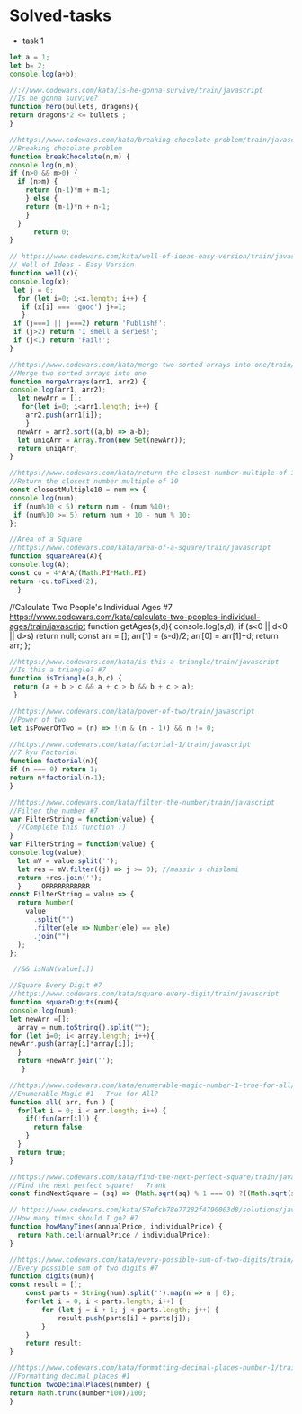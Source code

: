# Solved-tasks
* task 1
```javascript
let a = 1;
let b= 2;
console.log(a+b);
```
```javascript
//://www.codewars.com/kata/is-he-gonna-survive/train/javascript
//Is he gonna survive?
function hero(bullets, dragons){
return dragons*2 <= bullets ;
}
```
```javascript
//https://www.codewars.com/kata/breaking-chocolate-problem/train/javascript
//Breaking chocolate problem
function breakChocolate(n,m) {
console.log(n,m);
if (n>0 && m>0) {
  if (n>m) {
    return (n-1)*m + m-1;
    } else {
    return (m-1)*n + n-1;
    }
  }
      return 0;
}
```
```javascript
// https://www.codewars.com/kata/well-of-ideas-easy-version/train/javascript
// Well of Ideas - Easy Version
function well(x){
console.log(x);
 let j = 0;
  for (let i=0; i<x.length; i++) {
   if (x[i] === 'good') j+=1;
   }
 if (j===1 || j===2) return 'Publish!';
 if (j>2) return 'I smell a series!';
 if (j<1) return 'Fail!';
}
```
```javascript
//https://www.codewars.com/kata/merge-two-sorted-arrays-into-one/train/javascript
//Merge two sorted arrays into one
function mergeArrays(arr1, arr2) {
console.log(arr1, arr2);
  let newArr = [];
   for(let i=0; i<arr1.length; i++) {
    arr2.push(arr1[i]);
    }
  newArr = arr2.sort((a,b) => a-b);
  let uniqArr = Array.from(new Set(newArr));
  return uniqArr;
}
```

```javascript
//https://www.codewars.com/kata/return-the-closest-number-multiple-of-10/train/javascript
//Return the closest number multiple of 10
const closestMultiple10 = num => {
console.log(num);
 if (num%10 < 5) return num - (num %10);
 if (num%10 >= 5) return num + 10 - num % 10;
};
```

```javascript
//Area of a Square
//https://www.codewars.com/kata/area-of-a-square/train/javascript
function squareArea(A){
console.log(A);
const cu = 4*A*A/(Math.PI*Math.PI)
return +cu.toFixed(2);
  }
```
//Calculate Two People's Individual Ages #7
https://www.codewars.com/kata/calculate-two-peoples-individual-ages/train/javascript
function getAges(s,d){
console.log(s,d);
if (s<0 || d<0 || d>s) return null;
const arr = [];
arr[1] = (s-d)/2;
arr[0] = arr[1]+d;
return arr;
};
```javascript
//https://www.codewars.com/kata/is-this-a-triangle/train/javascript
//Is this a triangle? #7
function isTriangle(a,b,c) {
 return (a + b > c && a + c > b && b + c > a);
 }
```

```javascript
//https://www.codewars.com/kata/power-of-two/train/javascript
//Power of two
let isPowerOfTwo = (n) => !(n & (n - 1)) && n != 0;
```

```javascript
//https://www.codewars.com/kata/factorial-1/train/javascript
//7 kyu Factorial
function factorial(n){
if (n === 0) return 1;
return n*factorial(n-1);
}
```

```javascript
//https://www.codewars.com/kata/filter-the-number/train/javascript
//Filter the number #7
var FilterString = function(value) {
  //Complete this function :)
}
var FilterString = function(value) {
console.log(value);
  let mV = value.split('');
  let res = mV.filter((j) => j >= 0); //massiv s chislami
  return +res.join('');
  }     ORRRRRRRRRRR
const FilterString = value => {
  return Number(
    value
      .split("")
      .filter(ele => Number(ele) == ele)
      .join("")
  );
};

 //&& isNaN(value[i])

```

```javascript
//Square Every Digit #7
//https://www.codewars.com/kata/square-every-digit/train/javascript
function squareDigits(num){
console.log(num);
let newArr =[];
  array = num.toString().split("");
for (let i=0; i< array.length; i++){
newArr.push(array[i]*array[i]);
  }
  return +newArr.join('');
   }

```

```javascript
//https://www.codewars.com/kata/enumerable-magic-number-1-true-for-all/train/javascript
//Enumerable Magic #1 - True for All?
function all( arr, fun ) {
  for(let i = 0; i < arr.length; i++) {
    if(!fun(arr[i])) {
      return false;
    }
  }
  return true;
}
```

```javascript
//https://www.codewars.com/kata/find-the-next-perfect-square/train/javascript
//Find the next perfect square!   7rank
const findNextSquare = (sq) => (Math.sqrt(sq) % 1 === 0) ?((Math.sqrt(sq)+1)*(Math.sqrt(sq)+1)) : -1;
```
```javascript
// https://www.codewars.com/kata/57efcb78e77282f4790003d8/solutions/javascript
//How many times should I go? #7
function howManyTimes(annualPrice, individualPrice) {
  return Math.ceil(annualPrice / individualPrice);
}
```

```javascript
//https://www.codewars.com/kata/every-possible-sum-of-two-digits/train/javascript
//Every possible sum of two digits #7
function digits(num){
const result = [];
    const parts = String(num).split('').map(n => n | 0);
    for(let i = 0; i < parts.length; i++) {
        for (let j = i + 1; j < parts.length; j++) {
            result.push(parts[i] + parts[j]);
        }
    }
    return result;
}
```

```javascript
//https://www.codewars.com/kata/formatting-decimal-places-number-1/train/javascript
//Formatting decimal places #1
function twoDecimalPlaces(number) {
return Math.trunc(number*100)/100;
}
```

```javascript
```

```javascript
```

```javascript
```

```javascript
```

```javascript
```

```javascript
```

```javascript
```

```javascript
```

```javascript
```

```javascript
```